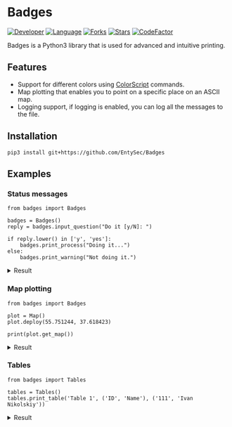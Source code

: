 # Badges

[![Developer](https://img.shields.io/badge/developer-EntySec-blue.svg)](https://entysec.com)
[![Language](https://img.shields.io/badge/language-Python-blue.svg)](https://github.com/EntySec/Badges)
[![Forks](https://img.shields.io/github/forks/EntySec/Badges?style=flat&color=green)](https://github.com/EntySec/Badges/forks)
[![Stars](https://img.shields.io/github/stars/EntySec/Badges?style=flat&color=yellow)](https://github.com/EntySec/Badges/stargazers)
[![CodeFactor](https://www.codefactor.io/repository/github/EntySec/Badges/badge)](https://www.codefactor.io/repository/github/EntySec/Badges)

Badges is a Python3 library that is used for advanced and intuitive printing.

## Features

* Support for different colors using [ColorScript](https://github.com/EntySec/ColorScript) commands.
* Map plotting that enables you to point on a specific place on an ASCII map.
* Logging support, if logging is enabled, you can log all the messages to the file.

## Installation

```
pip3 install git+https://github.com/EntySec/Badges
```

## Examples

### Status messages

```python3
from badges import Badges

badges = Badges()
reply = badges.input_question("Do it [y/N]: ")

if reply.lower() in ['y', 'yes']:
    badges.print_process("Doing it...")
else:
    badges.print_warning("Not doing it.")
```

<details>
    <summary>Result</summary><br>
    <pre>
[?] Do it [y/N]: y
[*] Doing it...</pre>
</details>

### Map plotting

```python3
from badges import Badges

plot = Map()
plot.deploy(55.751244, 37.618423)

print(plot.get_map())
```

<details>
    <summary>Result</summary><br>
    <pre>
                       . _..::__:  ,-"-"._       |7       ,     _,.__
       _.___ _ _<_>`!(._`.`-.    /        _._     `_ ,_/  '  '-._.---.-.__
     .{     " " `-==,',._\{  \  / {)     / _ ">_,-' `                .--?_
      \_.:--.       `._ )`^-. "'      , [_/(                       __,/-'
     '"'     \         "    _L       oD_,--' *              )     /. (|
              |           ,'         _)_.\\._<> 6              _,' /  '
              `.         /          [_/_'` `"(                <'}  )
               \\    .-. )          /   `-'"..' `:._          _)  '
        `        \  (  `(          /         `:\  > \  ,-^.  /' '
                  `._,   ""        |           \`'   \|   ?_)  {\
                     `=.---.       `._._       ,'     "`  |' ,- '.
                       |    `-._        |     /          `:`<_|h--._
                       (        >       .     | ,          `=.__.`-'\
                        `.     /        |     |{|              ,-.,\     .
                         |   ,'          \   / `'            ,"     \
                         |  /             |_'                |  __  /
                         | |                                 '-'  `-'   \.
                         |/                                        "    /
                         \.                                            '</pre>
</details>

### Tables

```python3
from badges import Tables

tables = Tables()
tables.print_table('Table 1', ('ID', 'Name'), ('111', 'Ivan Nikolskiy'))
```

<details>
    <summary>Result</summary><br>
    <pre>
Table 1:<br>
    ID     Name
    111    Ivan Nikolskiy</pre>
</details>
